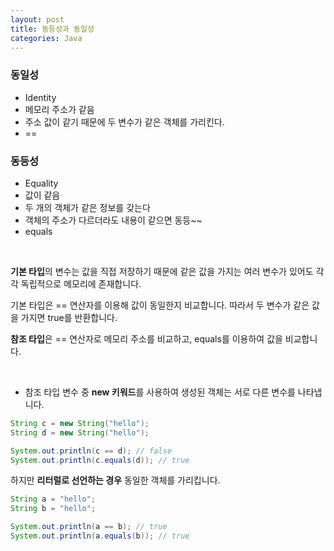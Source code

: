 ```yaml
---
layout: post
title: 동등성과 동일성
categories: Java
---
```


### 동일성
- Identity 
- 메모리 주소가 같음
- 주소 값이 같기 때문에 두 변수가 같은 객체를 가리킨다. 
- ==


### 동등성
- Equality
- 값이 같음
- 두 개의 객체가 같은 정보를 갖는다
- 객체의 주소가 다르더라도 내용이 같으면 동등~~
- equals


<br>


**기본 타입**의 변수는 값을 직접 저장하기 때문에 같은 값을 가지는 여러 변수가 있어도
각각 독립적으로 메모리에 존재합니다.
  
기본 타입은 == 연산자를 이용해 값이 동일한지 비교합니다. 
따라서 두 변수가 같은 값을 가지면 true를 반환합니다.


**참조 타입**은 == 연산자로 메모리 주소를 비교하고, equals를 이용하여 값을 비교합니다.  
  

<br>


* 참조 타입 변수 중 **new 키워드**를 사용하여 생성된 객체는 서로 다른 변수를 나타냅니다.

```java
String c = new String("hello");
String d = new String("hello");

System.out.println(c == d); // false
System.out.println(c.equals(d)); // true
```

하지만 **리터럴로 선언하는 경우** 동일한 객체를 가리킵니다.
```java
String a = "hello";
String b = "hello";

System.out.println(a == b); // true
System.out.println(a.equals(b)); // true
```
